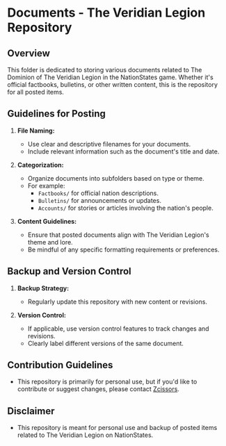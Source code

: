 # Documents - The Veridian Legion Repository

## Overview
This folder is dedicated to storing various documents related to The Dominion of The Veridian Legion in the NationStates game. Whether it's official factbooks, bulletins, or other written content, this is the repository for all posted items.

## Guidelines for Posting
1. **File Naming:**
    - Use clear and descriptive filenames for your documents.
    - Include relevant information such as the document's title and date.

2. **Categorization:**
    - Organize documents into subfolders based on type or theme.
    - For example:
        - `Factbooks/` for official nation descriptions.
        - `Bulletins/` for announcements or updates.
        - `Accounts/` for stories or articles involving the nation's people.

3. **Content Guidelines:**
    - Ensure that posted documents align with The Veridian Legion's theme and lore.
    - Be mindful of any specific formatting requirements or preferences.

## Backup and Version Control
1. **Backup Strategy:**
    - Regularly update this repository with new content or revisions.


2. **Version Control:**
    - If applicable, use version control features to track changes and revisions.
    - Clearly label different versions of the same document.

## Contribution Guidelines
- This repository is primarily for personal use, but if you'd like to contribute or suggest changes, please contact [Zcissors](https://github.com/zcissors).

## Disclaimer
- This repository is meant for personal use and backup of posted items related to The Veridian Legion on NationStates.